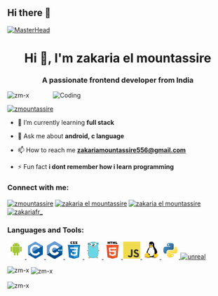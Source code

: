 ## Hi there 👋

<!--
**zm-x/zm-x** is a ✨ _special_ ✨ repository because its `README.md` (this file) appears on your GitHub profile.

Here are some ideas to get you started:

- 🔭 I’m currently working on ...
- 🌱 I’m currently learning ...
- 👯 I’m looking to collaborate on ...
- 🤔 I’m looking for help with ...
- 💬 Ask me about ...
- 📫 How to reach me: ...
- 😄 Pronouns: ...
- ⚡ Fun fact: ...
-->

[![MasterHead](https://pixeljeff1995.artstation.com/projects/8eelbG)](https://ww38.rishavchanda.io)
<h1 align="center">Hi 👋, I'm zakaria el mountassire</h1>
<h3 align="center">A passionate frontend developer from India</h3>
<img align="right" alt="Coding" width="400" src="[https://www.reddit.com/r/Cyberpunk/comments/17orhba/coding_by_pixel_jeff/?rdt=38458](https://pixeljeff1995.artstation.com/projects/8eelbG)">

<p align="left"> <img src="https://komarev.com/ghpvc/?username=zm-x&label=Profile%20views&color=0e75b6&style=flat" alt="zm-x" /> </p>

<p align="left"> <a href="https://twitter.com/zmountassire" target="blank"><img src="https://img.shields.io/twitter/follow/zmountassire?logo=twitter&style=for-the-badge" alt="zmountassire" /></a> </p>

- 🌱 I’m currently learning **full stack**

- 💬 Ask me about **android, c language**

- 📫 How to reach me **zakariamountassire556@gmail.com**

- ⚡ Fun fact **i dont remember how i learn programming**

<h3 align="left">Connect with me:</h3>
<p align="left">
<a href="https://twitter.com/zmountassire" target="blank"><img align="center" src="https://raw.githubusercontent.com/rahuldkjain/github-profile-readme-generator/master/src/images/icons/Social/twitter.svg" alt="zmountassire" height="30" width="40" /></a>
<a href="https://linkedin.com/in/zakaria el mountassire" target="blank"><img align="center" src="https://raw.githubusercontent.com/rahuldkjain/github-profile-readme-generator/master/src/images/icons/Social/linked-in-alt.svg" alt="zakaria el mountassire" height="30" width="40" /></a>
<a href="https://fb.com/zakaria el mountassire" target="blank"><img align="center" src="https://raw.githubusercontent.com/rahuldkjain/github-profile-readme-generator/master/src/images/icons/Social/facebook.svg" alt="zakaria el mountassire" height="30" width="40" /></a>
<a href="https://instagram.com/zakariafr_" target="blank"><img align="center" src="https://raw.githubusercontent.com/rahuldkjain/github-profile-readme-generator/master/src/images/icons/Social/instagram.svg" alt="zakariafr_" height="30" width="40" /></a>
</p>

<h3 align="left">Languages and Tools:</h3>
<p align="left"> <a href="https://developer.android.com" target="_blank" rel="noreferrer"> <img src="https://raw.githubusercontent.com/devicons/devicon/master/icons/android/android-original-wordmark.svg" alt="android" width="40" height="40"/> </a> <a href="https://www.cprogramming.com/" target="_blank" rel="noreferrer"> <img src="https://raw.githubusercontent.com/devicons/devicon/master/icons/c/c-original.svg" alt="c" width="40" height="40"/> </a> <a href="https://www.w3schools.com/cpp/" target="_blank" rel="noreferrer"> <img src="https://raw.githubusercontent.com/devicons/devicon/master/icons/cplusplus/cplusplus-original.svg" alt="cplusplus" width="40" height="40"/> </a> <a href="https://www.w3schools.com/css/" target="_blank" rel="noreferrer"> <img src="https://raw.githubusercontent.com/devicons/devicon/master/icons/css3/css3-original-wordmark.svg" alt="css3" width="40" height="40"/> </a> <a href="https://golang.org" target="_blank" rel="noreferrer"> <img src="https://raw.githubusercontent.com/devicons/devicon/master/icons/go/go-original.svg" alt="go" width="40" height="40"/> </a> <a href="https://www.w3.org/html/" target="_blank" rel="noreferrer"> <img src="https://raw.githubusercontent.com/devicons/devicon/master/icons/html5/html5-original-wordmark.svg" alt="html5" width="40" height="40"/> </a> <a href="https://developer.mozilla.org/en-US/docs/Web/JavaScript" target="_blank" rel="noreferrer"> <img src="https://raw.githubusercontent.com/devicons/devicon/master/icons/javascript/javascript-original.svg" alt="javascript" width="40" height="40"/> </a> <a href="https://www.linux.org/" target="_blank" rel="noreferrer"> <img src="https://raw.githubusercontent.com/devicons/devicon/master/icons/linux/linux-original.svg" alt="linux" width="40" height="40"/> </a> <a href="https://www.python.org" target="_blank" rel="noreferrer"> <img src="https://raw.githubusercontent.com/devicons/devicon/master/icons/python/python-original.svg" alt="python" width="40" height="40"/> </a> <a href="https://unrealengine.com/" target="_blank" rel="noreferrer"> <img src="https://raw.githubusercontent.com/kenangundogan/fontisto/036b7eca71aab1bef8e6a0518f7329f13ed62f6b/icons/svg/brand/unreal-engine.svg" alt="unreal" width="40" height="40"/> </a> </p>

<p><img align="left" src="https://github-readme-stats.vercel.app/api/top-langs?username=zm-x&show_icons=true&locale=en&layout=compact" alt="zm-x" /></p>

<p>&nbsp;<img align="center" src="https://github-readme-stats.vercel.app/api?username=zm-x&show_icons=true&locale=en" alt="zm-x" /></p>

<p><img align="center" src="https://github-readme-streak-stats.herokuapp.com/?user=zm-x&" alt="zm-x" /></p>
